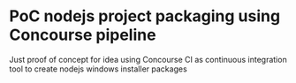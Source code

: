 # PoC nodejs project packaging using Concourse pipeline

Just proof of concept for idea using Concourse CI as continuous integration tool to create nodejs windows installer packages
